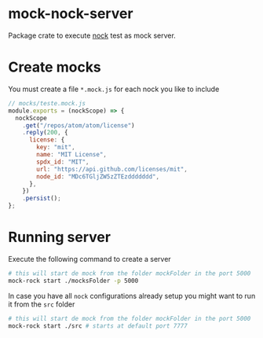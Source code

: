 # mock-nock-server

Package crate to execute [nock](https://github.com/nock/nock) test as mock server.

# Create mocks

You must create a file `*.mock.js` for each nock you like to include

```js
// mocks/teste.mock.js
module.exports = (nockScope) => {
  nockScope
    .get("/repos/atom/atom/license")
    .reply(200, {
      license: {
        key: "mit",
        name: "MIT License",
        spdx_id: "MIT",
        url: "https://api.github.com/licenses/mit",
        node_id: "MDc6TGljZW5zZTEzddddddd",
      },
    })
    .persist();
};

```

# Running server

Execute the following command to create a server

```sh
# this will start de mock from the folder mockFolder in the port 5000
mock-rock start ./mocksFolder -p 5000

```
In case you have all `nock` configurations already setup you might want to run it from the `src` folder

```sh
# this will start de mock from the folder mockFolder in the port 5000
mock-rock start ./src # starts at default port 7777
```